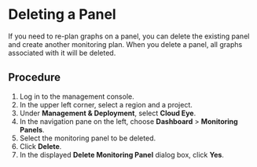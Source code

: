 # Deleting a Panel<a name="EN-US_TOPIC_0084572249"></a>

If you need to re-plan graphs on a panel, you can delete the existing panel and create another monitoring plan. When you delete a panel, all graphs associated with it will be deleted.

## Procedure<a name="section30227326144949"></a>

1.  Log in to the management console.
2.  In the upper left corner, select a region and a project.
3.  Under  **Management & Deployment**, select  **Cloud Eye**.
4.  In the navigation pane on the left, choose  **Dashboard**  \>  **Monitoring Panels**.
5.  Select the monitoring panel to be deleted.
6.  Click  **Delete**.
7.  In the displayed  **Delete Monitoring Panel**  dialog box, click  **Yes**.

